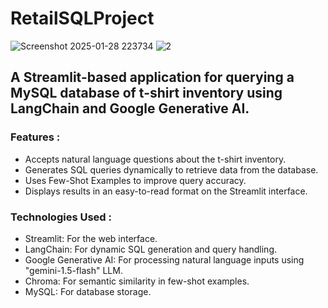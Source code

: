 # RetailSQLProject
![Screenshot 2025-01-28 223734](https://github.com/user-attachments/assets/9e5db134-7791-472b-b7b3-9d56fc5fe0b4)
![2](https://github.com/user-attachments/assets/3047a45e-f48a-4803-8d03-c93ebd0fadef)


## A Streamlit-based application for querying a MySQL database of t-shirt inventory using LangChain and Google Generative AI.

### Features :
- Accepts natural language questions about the t-shirt inventory.
- Generates SQL queries dynamically to retrieve data from the database.
- Uses Few-Shot Examples to improve query accuracy.
- Displays results in an easy-to-read format on the Streamlit interface.

### Technologies Used :
- Streamlit: For the web interface.
- LangChain: For dynamic SQL generation and query handling.
- Google Generative AI: For processing natural language inputs using "gemini-1.5-flash" LLM.
- Chroma: For semantic similarity in few-shot examples.
- MySQL: For database storage.
